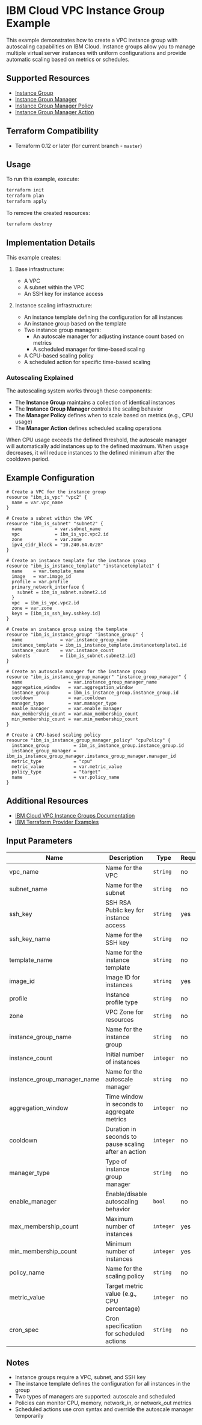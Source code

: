 # IBM Cloud VPC Instance Group Example

This example demonstrates how to create a VPC instance group with autoscaling capabilities on IBM Cloud. Instance groups allow you to manage multiple virtual server instances with uniform configurations and provide automatic scaling based on metrics or schedules.

## Supported Resources

* [Instance Group](https://cloud.ibm.com/docs/vpc?topic=vpc-creating-auto-scale-instance-group)
* [Instance Group Manager](https://cloud.ibm.com/docs/vpc?topic=vpc-creating-auto-scale-instance-group#creating-instance-group-manager)
* [Instance Group Manager Policy](https://cloud.ibm.com/docs/vpc?topic=vpc-creating-auto-scale-instance-group#creating-instance-group-manager-policies)
* [Instance Group Manager Action](https://cloud.ibm.com/docs/vpc?topic=vpc-creating-auto-scale-instance-group#creating-instance-group-scheduled-actions)

## Terraform Compatibility

* Terraform 0.12 or later (for current branch - `master`)

## Usage

To run this example, execute:

```bash
terraform init
terraform plan
terraform apply
```

To remove the created resources:

```bash
terraform destroy
```

## Implementation Details

This example creates:

1. Base infrastructure:
   - A VPC
   - A subnet within the VPC
   - An SSH key for instance access

2. Instance scaling infrastructure:
   - An instance template defining the configuration for all instances
   - An instance group based on the template
   - Two instance group managers:
     - An autoscale manager for adjusting instance count based on metrics
     - A scheduled manager for time-based scaling
   - A CPU-based scaling policy
   - A scheduled action for specific time-based scaling

### Autoscaling Explained

The autoscaling system works through these components:
- The **Instance Group** maintains a collection of identical instances
- The **Instance Group Manager** controls the scaling behavior
- The **Manager Policy** defines when to scale based on metrics (e.g., CPU usage)
- The **Manager Action** defines scheduled scaling operations

When CPU usage exceeds the defined threshold, the autoscale manager will automatically add instances up to the defined maximum. When usage decreases, it will reduce instances to the defined minimum after the cooldown period.

## Example Configuration

```hcl
# Create a VPC for the instance group
resource "ibm_is_vpc" "vpc2" {
  name = var.vpc_name
}

# Create a subnet within the VPC
resource "ibm_is_subnet" "subnet2" {
  name            = var.subnet_name
  vpc             = ibm_is_vpc.vpc2.id
  zone            = var.zone
  ipv4_cidr_block = "10.240.64.0/28"
}

# Create an instance template for the instance group
resource "ibm_is_instance_template" "instancetemplate1" {
  name    = var.template_name
  image   = var.image_id
  profile = var.profile
  primary_network_interface {
    subnet = ibm_is_subnet.subnet2.id
  }
  vpc  = ibm_is_vpc.vpc2.id
  zone = var.zone
  keys = [ibm_is_ssh_key.sshkey.id]
}

# Create an instance group using the template
resource "ibm_is_instance_group" "instance_group" {
  name              = var.instance_group_name
  instance_template = ibm_is_instance_template.instancetemplate1.id
  instance_count    = var.instance_count
  subnets           = [ibm_is_subnet.subnet2.id]
}

# Create an autoscale manager for the instance group
resource "ibm_is_instance_group_manager" "instance_group_manager" {
  name                 = var.instance_group_manager_name
  aggregation_window   = var.aggregation_window
  instance_group       = ibm_is_instance_group.instance_group.id
  cooldown             = var.cooldown
  manager_type         = var.manager_type
  enable_manager       = var.enable_manager
  max_membership_count = var.max_membership_count
  min_membership_count = var.min_membership_count
}

# Create a CPU-based scaling policy
resource "ibm_is_instance_group_manager_policy" "cpuPolicy" {
  instance_group         = ibm_is_instance_group.instance_group.id
  instance_group_manager = ibm_is_instance_group_manager.instance_group_manager.manager_id
  metric_type            = "cpu"
  metric_value           = var.metric_value
  policy_type            = "target"
  name                   = var.policy_name
}
```

## Additional Resources

* [IBM Cloud VPC Instance Groups Documentation](https://cloud.ibm.com/docs/vpc?topic=vpc-creating-auto-scale-instance-group)
* [IBM Terraform Provider Examples](https://github.com/Mavrickk3/terraform-provider-ibm/tree/master/examples/ibm-is-instance-group)

## Input Parameters

| Name | Description | Type | Required |
|------|-------------|------|---------|
| vpc_name | Name for the VPC | `string` | no |
| subnet_name | Name for the subnet | `string` | no |
| ssh_key | SSH RSA Public key for instance access | `string` | yes |
| ssh_key_name | Name for the SSH key | `string` | no |
| template_name | Name for the instance template | `string` | no |
| image_id | Image ID for instances | `string` | yes |
| profile | Instance profile type | `string` | no |
| zone | VPC Zone for resources | `string` | no |
| instance_group_name | Name for the instance group | `string` | no |
| instance_count | Initial number of instances | `integer` | no |
| instance_group_manager_name | Name for the autoscale manager | `string` | no |
| aggregation_window | Time window in seconds to aggregate metrics | `integer` | no |
| cooldown | Duration in seconds to pause scaling after an action | `integer` | no |
| manager_type | Type of instance group manager | `string` | no |
| enable_manager | Enable/disable autoscaling behavior | `bool` | no |
| max_membership_count | Maximum number of instances | `integer` | yes |
| min_membership_count | Minimum number of instances | `integer` | yes |
| policy_name | Name for the scaling policy | `string` | no |
| metric_value | Target metric value (e.g., CPU percentage) | `integer` | no |
| cron_spec | Cron specification for scheduled actions | `string` | no |

## Notes

* Instance groups require a VPC, subnet, and SSH key
* The instance template defines the configuration for all instances in the group
* Two types of managers are supported: autoscale and scheduled
* Policies can monitor CPU, memory, network_in, or network_out metrics
* Scheduled actions use cron syntax and override the autoscale manager temporarily